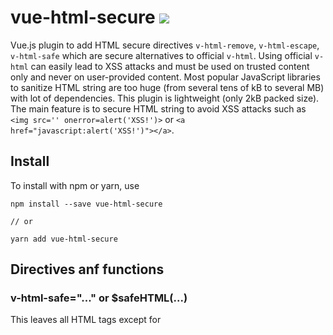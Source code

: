 # vue-html-secure [![](https://img.shields.io/npm/v/vue-html-secure.svg)](https://www.npmjs.com/package/vue-html-secure)

Vue.js plugin to add HTML secure directives `v-html-remove`, `v-html-escape`, `v-html-safe` which are secure alternatives to official `v-html`. Using official `v-html` can easily lead to XSS attacks and must be used on trusted content only and never on user-provided content. Most popular JavaScript libraries to sanitize HTML string are too huge (from several tens of kB to several MB) with lot of dependencies. This plugin is lightweight (only 2kB packed size). The main feature is to secure HTML string to avoid XSS attacks such as `<img src='' onerror=alert('XSS!')>` or `<a href="javascript:alert('XSS!')"></a>`.

## Install

To install with npm or yarn, use

```shell
npm install --save vue-html-secure

// or

yarn add vue-html-secure
```

## Directives anf functions

### v-html-safe="..." or $safeHTML(...)

This leaves all HTML tags except for <script> and remove insecure elements's attributes starting "on*" and also values starting "javascript:*".

### v-html-escape="..." or $escapeHTML(...)

This replaces chars `<`, `>`, `$` to appropriate HTML entities `&lt;`, `&gt;`, `&amp;`. This does not escape single or double quotes for string usage in HTML attribute (it is not aim of this plugin to do that).

### v-html-remove="..." or $removeHTML(...)

This removes all HTML tags but preserves it's text content. Note that in case `v-html-remove` you can directly use official `v-text`. But using function can have sense e.g. `message : 'My <b>secure part</b> and user-provided insecure part: ' + this.$removeHTML(...)`.

## Usage

```js
import Vue from 'vue';
import VueSecureHTML from 'vue-html-secure';

// Optional
// Vue.prototype.$safeHTML = VueSecureHTML.safeHTML;
// Vue.prototype.$escapeHTML = VueSecureHTML.escapeHTML;
// Vue.prototype.$removeHTML = VueSecureHTML.removeHTML;

new Vue({
    el: '#app',
    data: {
        message : "Hello <img src='' onerror=alert('XSS!')> VUE",
    },
});
```

Example 01

```html
<div v-html-safe="message"></div>>
<div v-html-escape="message"></div>
<div v-html-remove="message"></div>
```

Example 02

```html
<div>{{ $safeHTML(message) }}</div>
<div>{{ $escapeHTML(message) }}</div>
<div>{{ $removeHTML(message) }}</div>
```

Example 03

```js
new Vue({
    el: '#app',
    data: {
        message : 'My <b>secure part</b> and user-provided insecure part: ' +
                   this.$safeHTML("<img src='' onerror=alert('XSS!')>"),
    },
});
```

```html
<!-- node official v-html here -->
<div v-html="message"></div>
```

> Note 1: This is for **Vue.js 2.x** only.

> Note 2: In future releases will be added whitelist and blacklist of HTML tags.
